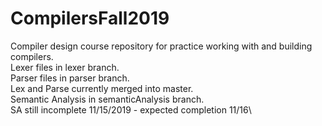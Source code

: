 # CompilersFall2019
Compiler design course repository for practice working with and building compilers.\
Lexer files in lexer branch.\
Parser files in parser branch.\
Lex and Parse currently merged into master.\
Semantic Analysis in semanticAnalysis branch.\
SA still incomplete 11/15/2019 - expected completion 11/16\